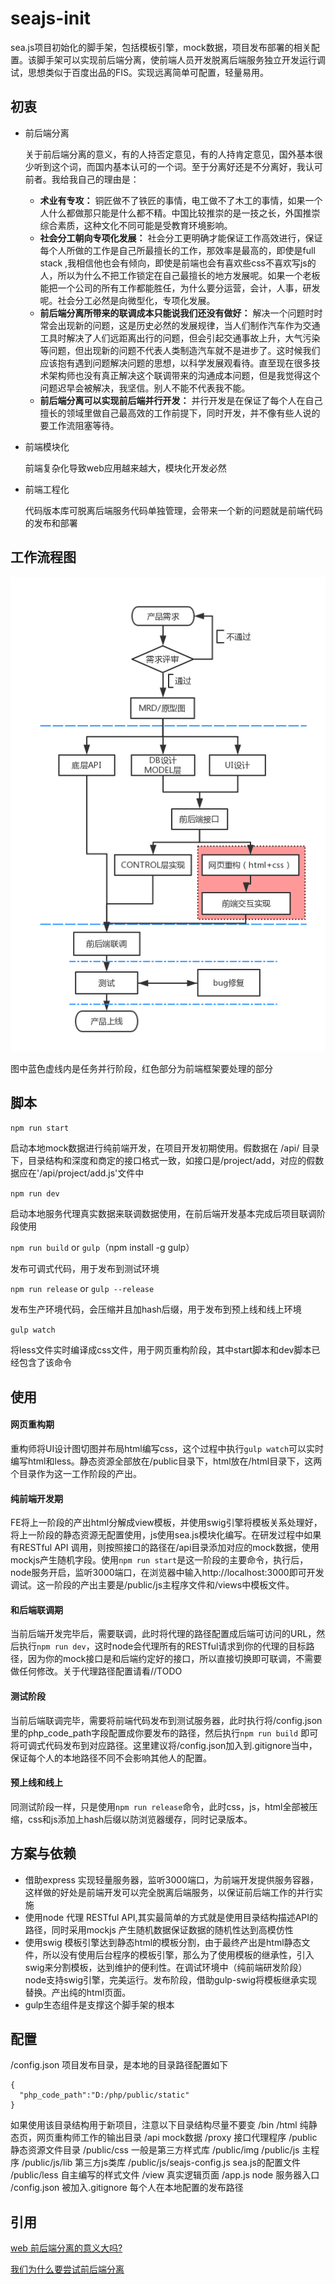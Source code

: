 # seajs-init

sea.js项目初始化的脚手架，包括模板引擎，mock数据，项目发布部署的相关配置。该脚手架可以实现前后端分离，使前端人员开发脱离后端服务独立开发运行调试，思想类似于百度出品的FIS。实现远离简单可配置，轻量易用。

## 初衷

* 前后端分离

  关于前后端分离的意义，有的人持否定意见，有的人持肯定意见，国外基本很少听到这个词，而国内基本认可的一个词。至于分离好还是不分离好，我认可前者。我给我自己的理由是：

  *  __术业有专攻：__ 铜匠做不了铁匠的事情，电工做不了木工的事情，如果一个人什么都做那只能是什么都不精。中国比较推崇的是一技之长，外国推崇综合素质，这种文化不同可能是受教育环境影响。
  *  __社会分工朝向专项化发展：__ 社会分工更明确才能保证工作高效进行，保证每个人所做的工作是自己所最擅长的工作，那效率是最高的，即使是full stack ,我相信他也会有倾向，即使是前端也会有喜欢些css不喜欢写js的人，所以为什么不把工作锁定在自己最擅长的地方发展呢。如果一个老板能把一个公司的所有工作都能胜任，为什么要分运营，会计，人事，研发呢。社会分工必然是向微型化，专项化发展。
  *  __前后端分离所带来的联调成本只能说我们还没有做好：__ 解决一个问题时时常会出现新的问题，这是历史必然的发展规律，当人们制作汽车作为交通工具时解决了人们远距离出行的问题，但会引起交通事故上升，大气污染等问题，但出现新的问题不代表人类制造汽车就不是进步了。这时候我们应该抱有遇到问题解决问题的思想，以科学发展观看待。直至现在很多技术架构师也没有真正解决这个联调带来的沟通成本问题，但是我觉得这个问题迟早会被解决，我坚信。别人不能不代表我不能。
  *  __前后端分离可以实现前后端并行开发：__ 并行开发是在保证了每个人在自己擅长的领域里做自己最高效的工作前提下，同时开发，并不像有些人说的要工作流阻塞等待。

* 前端模块化

  前端复杂化导致web应用越来越大，模块化开发必然

* 前端工程化

  代码版本库可脱离后端服务代码单独管理，会带来一个新的问题就是前端代码的发布和部署


## 工作流程图

![工作流程图](./workflow.png)

图中蓝色虚线内是任务并行阶段，红色部分为前端框架要处理的部分

## 脚本

`npm run start`

启动本地mock数据进行纯前端开发，在项目开发初期使用。假数据在 /api/ 目录下，目录结构和深度和商定的接口格式一致，如接口是/project/add，对应的假数据应在'/api/project/add.js'文件中 

`npm run dev`

启动本地服务代理真实数据来联调数据使用，在前后端开发基本完成后项目联调阶段使用

`npm run build` or `gulp`（npm install -g gulp）

发布可调式代码，用于发布到测试环境

`npm run release` or `gulp --release`

发布生产环境代码，会压缩并且加hash后缀，用于发布到预上线和线上环境

`gulp watch`

将less文件实时编译成css文件，用于网页重构阶段，其中start脚本和dev脚本已经包含了该命令

## 使用

#### 网页重构期

重构师将UI设计图切图并布局html编写css，这个过程中执行`gulp watch`可以实时编写html和less。静态资源全部放在/public目录下，html放在/html目录下，这两个目录作为这一工作阶段的产出。

#### 纯前端开发期

FE将上一阶段的产出html分解成view模板，并使用swig引擎将模板关系处理好，将上一阶段的静态资源无配置使用，js使用sea.js模块化编写。在研发过程中如果有RESTful API 调用，则按照接口的路径在/api目录添加对应的mock数据，使用mockjs产生随机字段。使用`npm run start`是这一阶段的主要命令，执行后，node服务开启，监听3000端口，在浏览器中输入http://localhost:3000即可开发调试。这一阶段的产出主要是/public/js主程序文件和/views中模板文件。

#### 和后端联调期

当前后端开发完毕后，需要联调，此时将代理的路径配置成后端可访问的URL，然后执行`npm run dev`，这时node会代理所有的RESTful请求到你的代理的目标路径，因为你的mock接口是和后端约定好的接口，所以直接切换即可联调，不需要做任何修改。关于代理路径配置请看//TODO

#### 测试阶段

当前后端联调完毕，需要将前端代码发布到测试服务器，此时执行将/config.json里的php_code_path字段配置成你要发布的路径，然后执行`npm run build` 即可将可调式代码发布到对应路径。这里建议将/config.json加入到.gitignore当中，保证每个人的本地路径不同不会影响其他人的配置。

#### 预上线和线上

同测试阶段一样，只是使用`npm run release`命令，此时css，js，html全部被压缩，css和js添加上hash后缀以防浏览器缓存，同时记录版本。



## 方案与依赖

- 借助express 实现轻量服务器，监听3000端口，为前端开发提供服务容器，这样做的好处是前端开发可以完全脱离后端服务，以保证前后端工作的并行实施
- 使用node 代理 RESTful API,其实最简单的方式就是使用目录结构描述API的路径，同时采用mockjs 产生随机数据保证数据的随机性达到高模仿性
- 使用swig 模板引擎达到静态html的模板分割，由于最终产出是html静态文件，所以没有使用后台程序的模板引擎，那么为了使用模板的继承性，引入swig来分割模板，达到维护的便利性。在调试环境中（纯前端研发阶段）node支持swig引擎，完美运行。发布阶段，借助gulp-swig将模板继承实现替换。产出纯的html页面。
- gulp生态组件是支撑这个脚手架的根本

## 配置

/config.json 项目发布目录，是本地的目录路径配置如下

```
{
  "php_code_path":"D:/php/public/static" 
}
```

如果使用该目录结构用于新项目，注意以下目录结构尽量不要变 
/bin 
/html   纯静态页，网页重构师工作的输出目录 
/api      mock数据 
/proxy 接口代理程序
/public 静态资源文件目录
/public/css  一般是第三方样式库
/public/img 
/public/js    主程序
/public/js/lib   第三方js类库
/public/js/seajs-config.js  sea.js的配置文件 
/public/less  自主编写的样式文件
/view             真实逻辑页面
/app.js          node 服务器入口
/config.json  被加入.gitignore 每个人在本地配置的发布路径



## 引用

[web 前后端分离的意义大吗?](https://www.zhihu.com/question/28207685)

[我们为什么要尝试前后端分离](http://web.jobbole.com/87505/)

